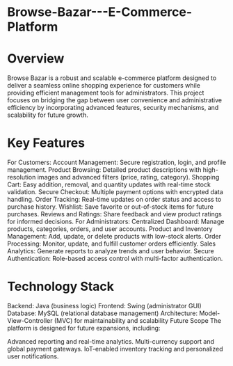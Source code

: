 # Browse-Bazar---E-Commerce-Platform
# Overview
Browse Bazar is a robust and scalable e-commerce platform designed to deliver a seamless online shopping experience for customers while providing efficient management tools for administrators. This project focuses on bridging the gap between user convenience and administrative efficiency by incorporating advanced features, security mechanisms, and scalability for future growth.

# Key Features
For Customers:
Account Management: Secure registration, login, and profile management.
Product Browsing: Detailed product descriptions with high-resolution images and advanced filters (price, rating, category).
Shopping Cart: Easy addition, removal, and quantity updates with real-time stock validation.
Secure Checkout: Multiple payment options with encrypted data handling.
Order Tracking: Real-time updates on order status and access to purchase history.
Wishlist: Save favorite or out-of-stock items for future purchases.
Reviews and Ratings: Share feedback and view product ratings for informed decisions.
For Administrators:
Centralized Dashboard: Manage products, categories, orders, and user accounts.
Product and Inventory Management: Add, update, or delete products with low-stock alerts.
Order Processing: Monitor, update, and fulfill customer orders efficiently.
Sales Analytics: Generate reports to analyze trends and user behavior.
Secure Authentication: Role-based access control with multi-factor authentication.
# Technology Stack
Backend: Java (business logic)
Frontend: Swing (administrator GUI)
Database: MySQL (relational database management)
Architecture: Model-View-Controller (MVC) for maintainability and scalability
Future Scope
The platform is designed for future expansions, including:

Advanced reporting and real-time analytics.
Multi-currency support and global payment gateways.
IoT-enabled inventory tracking and personalized user notifications.
